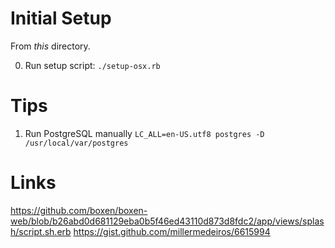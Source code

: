 # Initial Setup

From _this_ directory.

0. Run setup script: `./setup-osx.rb`

# Tips

1. Run PostgreSQL manually `LC_ALL=en-US.utf8 postgres -D /usr/local/var/postgres`

# Links

https://github.com/boxen/boxen-web/blob/b26abd0d681129eba0b5f46ed43110d873d8fdc2/app/views/splash/script.sh.erb
https://gist.github.com/millermedeiros/6615994
